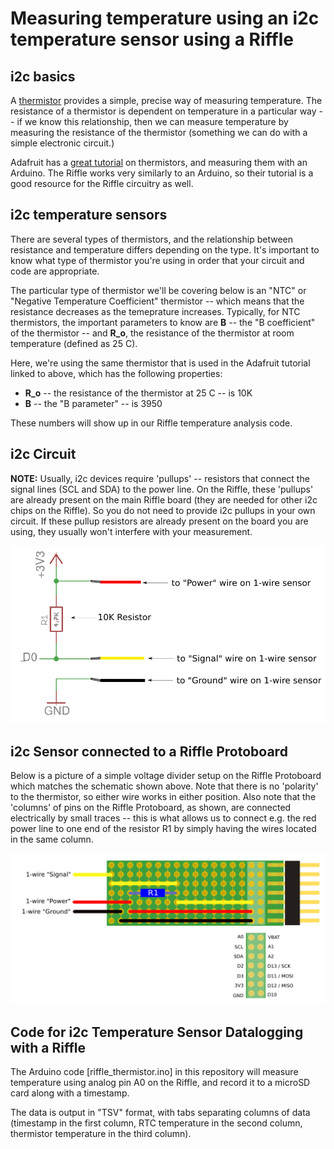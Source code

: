 # Measuring temperature using an i2c temperature sensor using a Riffle

## i2c basics

A [thermistor](https://en.wikipedia.org/wiki/Thermistor) provides a simple, precise way of measuring temperature.  The resistance of a thermistor is dependent on temperature in a particular way -- if we know this relationship, then we can measure temperature by measuring the resistance of the thermistor (something we can do with a simple electronic circuit.)

Adafruit has a [great tutorial](https://learn.adafruit.com/thermistor/overview) on thermistors, and measuring them with an Arduino.  The Riffle works very similarly to an Arduino, so their tutorial is a good resource for the Riffle circuitry as well. 

## i2c temperature sensors

There are several types of thermistors, and the relationship between resistance and temperature differs depending on the type.  It's important to know what type of thermistor you're using in order that your circuit and code are appropriate. 

The particular type of thermistor we'll be covering below is an "NTC" or "Negative Temperature Coefficient" thermistor -- which means that the resistance decreases as the temeprature increases.  Typically, for NTC thermistors, the important parameters to know are **B** -- the "B coefficient" of the thermistor -- and **R_o**, the resistance of the thermistor at room temperature (defined as 25 C).  

Here, we're using the same thermistor that is used in the Adafruit tutorial linked to above, which has the following properties: 

- **R_o** -- the resistance of the thermistor at 25 C -- is 10K
- **B** -- the "B parameter" -- is 3950

These numbers will show up in our Riffle temperature analysis code.

## i2c Circuit

**NOTE:**  Usually, i2c devices require 'pullups' -- resistors that connect the signal lines (SCL and SDA) to the power line.  On the Riffle, these 'pullups' are already present on the main Riffle board (they are needed for other i2c chips on the Riffle).  So you do not need to provide i2c pullups in your own circuit.  If these pullup resistors are already present on the board you are using, they usually won't interfere with your measurement.  

<img src="pics/one_wire_schem.png">

## i2c Sensor connected to a Riffle Protoboard

Below is a picture of a simple voltage divider setup on the Riffle Protoboard which matches the schematic shown above.  Note that there is no 'polarity' to the thermistor, so either wire works in either position.  Also note that the 'columns' of pins on the Riffle Protoboard, as shown, are connected electrically by small traces -- this is what allows us to connect e.g. the red power line to one end of the resistor R1 by simply having the wires located in the same column.  

<img src="pics/one_wire_proto.png">

## Code for i2c Temperature Sensor Datalogging with a Riffle

The Arduino code [riffle_thermistor.ino] in this repository will measure temperature using analog pin A0 on the Riffle, and record it to a microSD card along with a timestamp. 

The data is output in "TSV" format, with tabs separating columns of data (timestamp in the first column, RTC temperature in the second column, thermistor temperature in the third column).



